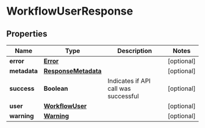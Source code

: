 

# WorkflowUserResponse


## Properties

| Name | Type | Description | Notes |
|------------ | ------------- | ------------- | -------------|
|**error** | [**Error**](Error.md) |  |  [optional] |
|**metadata** | [**ResponseMetadata**](ResponseMetadata.md) |  |  [optional] |
|**success** | **Boolean** | Indicates if API call was successful |  [optional] |
|**user** | [**WorkflowUser**](WorkflowUser.md) |  |  [optional] |
|**warning** | [**Warning**](Warning.md) |  |  [optional] |



